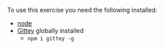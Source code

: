 <!--bl
(filemeta
    (title "Requirements"))
/bl-->

To use this exercise you need the following installed:

- [node](https://nodejs.org/en/download/)
- [Gittey](https://www.npmjs.com/package/gittey) globally installed
  - `npm i gittey -g`